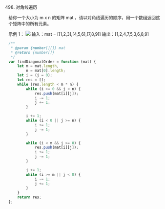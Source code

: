 498. 对角线遍历

给你一个大小为 m x n 的矩阵 mat ，请以对角线遍历的顺序，用一个数组返回这个矩阵中的所有元素。

示例 1：
![](https://pic.leetcode-cn.com/c087f3ea8c35c83bf7eee073649d05e534827ae1e8de77d7f6759c7eb3db4b4f-%E5%9B%BE%E7%89%87.png)
输入：mat = [[1,2,3],[4,5,6],[7,8,9]]
输出：[1,2,4,7,5,3,6,8,9]

```js
/**
 * @param {number[][]} mat
 * @return {number[]}
 */
var findDiagonalOrder = function (mat) {
    let m = mat.length,
        n = mat[0].length;
    let i = (j = 0);
    let res = [];
    while (res.length < m * n) {
        while (i >= 0 && j < n) {
            res.push(mat[i][j]);
            i -= 1;
            j += 1;
        }

        i += 1;
        while (i < 0 || j >= n) {
            i += 1;
            j -= 1;
        }

        while (i < m && j >= 0) {
            res.push(mat[i][j]);
            i += 1;
            j -= 1;
        }

        j += 1;
        while (i >= m || j < 0) {
            i -= 1;
            j += 1;
        }
    }
    return res;
};
```
